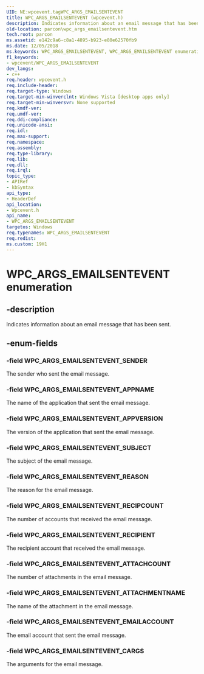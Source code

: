 ```yaml
---
UID: NE:wpcevent.tagWPC_ARGS_EMAILSENTEVENT
title: WPC_ARGS_EMAILSENTEVENT (wpcevent.h)
description: Indicates information about an email message that has been sent.
old-location: parcon\wpc_args_emailsentevent.htm
tech.root: parcon
ms.assetid: e142c9a6-c8a1-4895-b923-e80e62570fb9
ms.date: 12/05/2018
ms.keywords: WPC_ARGS_EMAILSENTEVENT, WPC_ARGS_EMAILSENTEVENT enumeration, WPC_ARGS_EMAILSENTEVENT_APPNAME, WPC_ARGS_EMAILSENTEVENT_APPVERSION, WPC_ARGS_EMAILSENTEVENT_ATTACHCOUNT, WPC_ARGS_EMAILSENTEVENT_ATTACHMENTNAME, WPC_ARGS_EMAILSENTEVENT_CARGS, WPC_ARGS_EMAILSENTEVENT_EMAILACCOUNT, WPC_ARGS_EMAILSENTEVENT_REASON, WPC_ARGS_EMAILSENTEVENT_RECIPCOUNT, WPC_ARGS_EMAILSENTEVENT_RECIPIENT, WPC_ARGS_EMAILSENTEVENT_SENDER, WPC_ARGS_EMAILSENTEVENT_SUBJECT, parcon.wpc_args_emailsentevent, wpcevent/WPC_ARGS_EMAILSENTEVENT, wpcevent/WPC_ARGS_EMAILSENTEVENT_APPNAME, wpcevent/WPC_ARGS_EMAILSENTEVENT_APPVERSION, wpcevent/WPC_ARGS_EMAILSENTEVENT_ATTACHCOUNT, wpcevent/WPC_ARGS_EMAILSENTEVENT_ATTACHMENTNAME, wpcevent/WPC_ARGS_EMAILSENTEVENT_CARGS, wpcevent/WPC_ARGS_EMAILSENTEVENT_EMAILACCOUNT, wpcevent/WPC_ARGS_EMAILSENTEVENT_REASON, wpcevent/WPC_ARGS_EMAILSENTEVENT_RECIPCOUNT, wpcevent/WPC_ARGS_EMAILSENTEVENT_RECIPIENT, wpcevent/WPC_ARGS_EMAILSENTEVENT_SENDER, wpcevent/WPC_ARGS_EMAILSENTEVENT_SUBJECT
f1_keywords:
- wpcevent/WPC_ARGS_EMAILSENTEVENT
dev_langs:
- c++
req.header: wpcevent.h
req.include-header: 
req.target-type: Windows
req.target-min-winverclnt: Windows Vista [desktop apps only]
req.target-min-winversvr: None supported
req.kmdf-ver: 
req.umdf-ver: 
req.ddi-compliance: 
req.unicode-ansi: 
req.idl: 
req.max-support: 
req.namespace: 
req.assembly: 
req.type-library: 
req.lib: 
req.dll: 
req.irql: 
topic_type:
- APIRef
- kbSyntax
api_type:
- HeaderDef
api_location:
- Wpcevent.h
api_name:
- WPC_ARGS_EMAILSENTEVENT
targetos: Windows
req.typenames: WPC_ARGS_EMAILSENTEVENT
req.redist: 
ms.custom: 19H1
---
```


# WPC_ARGS_EMAILSENTEVENT enumeration


## -description


Indicates information about an email message that has been sent.


## -enum-fields




### -field WPC_ARGS_EMAILSENTEVENT_SENDER

The sender who sent the email message.


### -field WPC_ARGS_EMAILSENTEVENT_APPNAME

The name of the application that sent the email message.


### -field WPC_ARGS_EMAILSENTEVENT_APPVERSION

The version of the application that sent the email message.


### -field WPC_ARGS_EMAILSENTEVENT_SUBJECT

The subject of the email message.


### -field WPC_ARGS_EMAILSENTEVENT_REASON

The reason for the email message.


### -field WPC_ARGS_EMAILSENTEVENT_RECIPCOUNT

The number of accounts that received the email message.


### -field WPC_ARGS_EMAILSENTEVENT_RECIPIENT

The recipient account that received the email message.


### -field WPC_ARGS_EMAILSENTEVENT_ATTACHCOUNT

The number of attachments in the email message.


### -field WPC_ARGS_EMAILSENTEVENT_ATTACHMENTNAME

The name of the attachment in the email message.


### -field WPC_ARGS_EMAILSENTEVENT_EMAILACCOUNT

The email account that sent the email message.


### -field WPC_ARGS_EMAILSENTEVENT_CARGS

The arguments for the email message.

